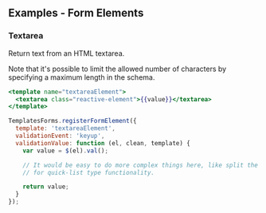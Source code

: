 ## Examples - Form Elements

### Textarea

Return text from an HTML textarea.

Note that it's possible to limit the allowed number of characters by specifying a maximum
length in the schema.

```handlebars
<template name="textareaElement">
  <textarea class="reactive-element">{{value}}</textarea>
</template>
```

```javascript
TemplatesForms.registerFormElement({
  template: 'textareaElement',
  validationEvent: 'keyup',
  validationValue: function (el, clean, template) {
    var value = $(el).val();

    // It would be easy to do more complex things here, like split the text into an array
    // for quick-list type functionality.

    return value;
  }
});
```